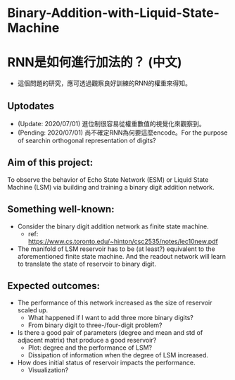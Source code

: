# Binary-Addition-with-Liquid-State-Machine

# RNN是如何進行加法的？ (中文)
- 這個問題的研究，應可透過觀察良好訓練的RNN的權重來得知。

## Uptodates
- (Update: 2020/07/01) 進位制很容易從權重數值的視覺化來觀察到。
- (Pending: 2020/07/01) 尚不確定RNN為何要這麼encode。For the purpose of searchin orthogonal representation of digits?

## Aim of this project:
 To observe the behavior of Echo State Network (ESM) or Liquid State Machine (LSM) via building and training a binary digit addition network.
 
## Something well-known:
- Consider the binary digit addition network as finite state machine. 
  - ref: https://www.cs.toronto.edu/~hinton/csc2535/notes/lec10new.pdf  
- The manifold of LSM reservoir has to be (at least?) equivalent to the aforementioned finite state machine. And the readout network will learn to translate the state of reservoir to binary digit.

## Expected outcomes:
- The performance of this network increased as the size of reservoir scaled up.
  - What happened if I want to add three more binary digits?
  - From binary digit to three-/four-digit problem?
- Is there a good pair of parameters (degree and mean and std of adjacent matrix) that produce a good reservoir? 
  - Plot: degree and the performance of LSM? 
  - Dissipation of information when the degree of LSM increased.
- How does initial status of reservoir impacts the performance.
  - Visualization?
  
